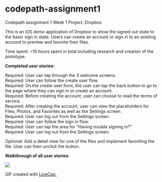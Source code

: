 # codepath-assignment1
Codepath assignment 1
Week 1 Project: Dropbox

This is an iOS demo application of Dropbox to show the signed out state to the basic sign in state. Users can create an account or sign in to an existing account to preview and favorite their files.

Time spent: ~10 hours spent in total including research and creation of the prototype. 

<b>Completed user stories:</b>

Required: User can tap through the 3 welcome screens.<br>
Required: User can follow the create user flow.<br>
Required: On the create user form, the user can tap the back button to go to the page where they can sign in or create an account.<br>
Required: Before creating the account, user can choose to read the terms of service.<br>
Required: After creating the account, user can view the placeholders for Files, Photos, and Favorites as well as the Settings screen.<br>
Required: User can log out from the Settings screen.<br>
Required: User can follow the sign in flow.<br>
Required: User can tap the area for "Having trouble signing in?"<br>
Required: User can log out from the Settings screen.<br>

Optional: Add a detail view for one of the files and implement favoriting the file. User can then unclick the button. <br>

<b>Walkthrough of all user stories:</b>

<img src="https://github.com/kellydern/codepath-assignment1/blob/master/codepath-assignment1.gif">

GIF created with <a href="http://www.cockos.com/licecap/">LiceCap.</a>
